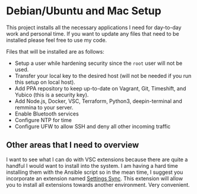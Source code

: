 # Debian/Ubuntu and Mac Setup
This project installs all the necessary applications I need for day-to-day work and personal time. If you want to update any files that need to be installed please feel free to use my code.

Files that will be installed are as follows:

- Setup a user while hardening security since the `root` user will not be used.
- Transfer your local key to the desired host (will not be needed if you run this setup on local host).
- Add PPA repository to keep up-to-date on Vagrant, Git, Timeshift, and Yubico (this is a security key).
- Add Node.js, Docker, VSC, Terraform, Python3, deepin-terminal and remmina to your server.
- Enable Bluetooth services
- Configure NTP for time
- Configure UFW to allow SSH and deny all other incoming traffic

## Other areas that I need to overview
I want to see what I can do with VSC extensions because there are quite a handful I would want to install into the system. I am having a hard time installing them with the Ansible script so in the mean time, I suggest you incorporate an extension named [Settings Sync](https://marketplace.visualstudio.com/items?itemName=Shan.code-settings-sync). This extension will allow you to install all extensions towards another environment. Very convenient.
